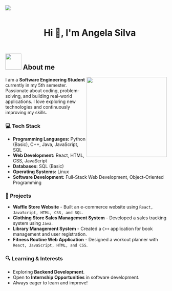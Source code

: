 <img src="https://user-images.githubusercontent.com/73097560/115834477-dbab4500-a447-11eb-908a-139a6edaec5c.gif">

<!--h1 without bottom border-->
<div id="user-content-toc">
  <ul align="center">
    <summary><h1 style="display: inline-block">Hi 👋, I'm Angela Silva</h1></summary>
  </ul>
</div>


## <picture><img src = "https://github.com/7oSkaaa/7oSkaaa/blob/main/Images/about_me.gif?raw=true" width = 50px></picture> About me

<picture> <img align="right" src="https://github.com/7oSkaaa/7oSkaaa/blob/main/Images/Right_Side.gif?raw=true" width = 250px></picture>
I am a **Software Engineering Student** currently in my 5th semester. Passionate about coding, problem-solving, and building real-world applications. I love exploring new technologies and continuously improving my skills.

### :computer: Tech Stack
- **Programming Languages:** Python (Basic), C++, Java, JavaScript, SQL
- **Web Development:** React, HTML, CSS, JavaScript
- **Databases:** SQL (Basic)
- **Operating Systems:** Linux
- **Software Development:** Full-Stack Web Development, Object-Oriented Programming

### :rocket: Projects
- **Waffle Store Website** - Built an e-commerce website using `React, JavaScript, HTML, CSS, and SQL`.
- **Clothing Store Sales Management System** - Developed a sales tracking system using `Java`.
- **Library Management System** - Created a `C++` application for book management and user registration.
- **Fitness Routine Web Application** - Designed a workout planner with `React, JavaScript, HTML, and CSS`.

### :mag: Learning & Interests
- Exploring **Backend Development**.
- Open to **Internship Opportunities** in software development.
- Always eager to learn and improve!



<!--
**AngelaEstrella/AngelaEstrella** is a ✨ _special_ ✨ repository because its `README.md` (this file) appears on your GitHub profile.

Here are some ideas to get you started:

- 🔭 I’m currently working on ...
- 🌱 I’m currently learning ...
- 👯 I’m looking to collaborate on ...
- 🤔 I’m looking for help with ...
- 💬 Ask me about ...
- 📫 How to reach me: ...
- 😄 Pronouns: ...
- ⚡ Fun fact: ...
-->
